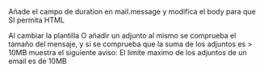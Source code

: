 Añade el campo de duration en mail.message y modifica el body para que SI permita HTML

Al cambiar la plantilla O añadir un adjunto al mismo se comprueba el tamaño del mensaje, y si se comprueba que la suma de los adjuntos es > 10MB muestra el siguiente aviso: El limite maximo de los adjuntos de un email es de 10MB
